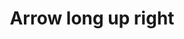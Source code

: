 ---
title: Arrow long up right
tags: ["arrow", "long", "up", "right", "direction", "movement", "diagonal"]
icon: arrow-long-up-right
svg: '<svg xmlns="http://www.w3.org/2000/svg" width="24" height="24" fill="none" viewBox="0 0 24 24" stroke-width="1.5" stroke-linecap="round" stroke-linejoin="round" stroke="currentColor"><path d="M13 5h6m0 0v6m0-6L5 19"/></svg>'
---